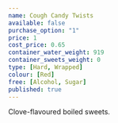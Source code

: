 ```yaml
---
name: Cough Candy Twists
available: false
purchase_option: "1"
price: 1
cost_price: 0.65
container_water_weight: 919
container_sweets_weight: 0
type: [Hard, Wrapped]
colour: [Red]
free: [Alcohol, Sugar]
published: true
---
```

Clove-flavoured boiled sweets.